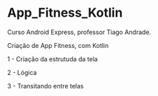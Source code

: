 # App_Fitness_Kotlin

Curso Android Express, professor Tiago Andrade.

Criação de App Fitness, com Kotlin

1 - Criação da estrutuda da tela

2 - Lógica

3 - Transitando entre telas
